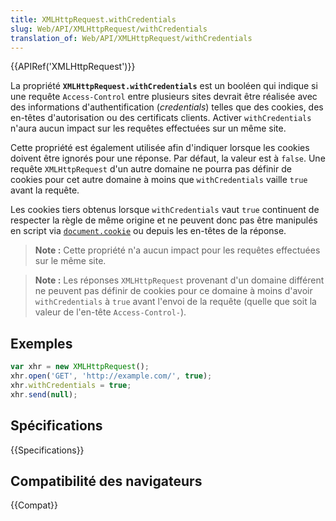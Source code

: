 ```yaml
---
title: XMLHttpRequest.withCredentials
slug: Web/API/XMLHttpRequest/withCredentials
translation_of: Web/API/XMLHttpRequest/withCredentials
---
```


{{APIRef('XMLHttpRequest')}}

La propriété **`XMLHttpRequest.withCredentials`** est un booléen qui indique si une requête `Access-Control` entre plusieurs sites devrait être réalisée avec des informations d'authentification (_credentials_) telles que des cookies, des en-têtes d'autorisation ou des certificats clients. Activer `withCredentials` n'aura aucun impact sur les requêtes effectuées sur un même site.

Cette propriété est également utilisée afin d'indiquer lorsque les cookies doivent être ignorés pour une réponse. Par défaut, la valeur est à `false`. Une requête `XMLHttpRequest` d'un autre domaine ne pourra pas définir de cookies pour cet autre domaine à moins que `withCredentials` vaille `true` avant la requête.

Les cookies tiers obtenus lorsque `withCredentials` vaut `true` continuent de respecter la règle de même origine et ne peuvent donc pas être manipulés en script via [`document.cookie`](/fr/docs/Web/API/Document/cookie) ou depuis les en-têtes de la réponse.

> **Note :** Cette propriété n'a aucun impact pour les requêtes effectuées sur le même site.

> **Note :** Les réponses `XMLHttpRequest` provenant d'un domaine différent ne peuvent pas définir de cookies pour ce domaine à moins d'avoir `withCredentials` à `true` avant l'envoi de la requête (quelle que soit la valeur de l'en-tête `Access-Control-`).

## Exemples

```js
var xhr = new XMLHttpRequest();
xhr.open('GET', 'http://example.com/', true);
xhr.withCredentials = true;
xhr.send(null);
```

## Spécifications

{{Specifications}}

## Compatibilité des navigateurs

{{Compat}}
